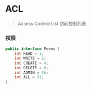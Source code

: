 # ACL

> Access Control List 访问控制列表

### 权限
```java
public interface Perms {
    int READ = 1;
    int WRITE = 2;
    int CREATE = 4;
    int DELETE = 8;
    int ADMIN = 16;
    int ALL = 31;
}
```
